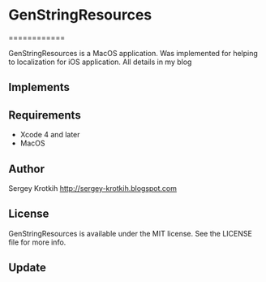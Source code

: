 # GenStringResources
============

GenStringResources is a MacOS application. Was implemented for helping to localization for iOS application.
All details in my blog  

## Implements


## Requirements

- Xcode 4 and later
- MacOS

## Author

Sergey Krotkih http://sergey-krotkih.blogspot.com

## License

GenStringResources is available under the MIT license. See the LICENSE file for more info.

## Update

